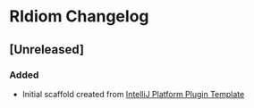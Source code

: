 <!-- Keep a Changelog guide -> https://keepachangelog.com -->

# RIdiom Changelog

## [Unreleased]
### Added
- Initial scaffold created from [IntelliJ Platform Plugin Template](https://github.com/JetBrains/intellij-platform-plugin-template)
